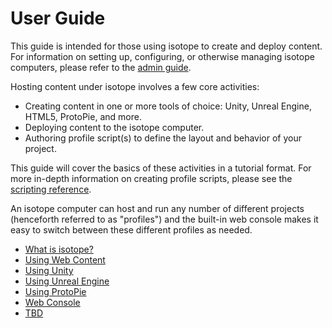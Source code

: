 # User Guide

This guide is intended for those using isotope to create and deploy content. For information on setting up, configuring, or otherwise managing isotope computers, please refer to the [admin guide](/admin/).

Hosting content under isotope involves a few core activities:

* Creating content in one or more tools of choice: Unity, Unreal Engine, HTML5, ProtoPie, and more.
* Deploying content to the isotope computer.
* Authoring profile script(s) to define the layout and behavior of your project.

This guide will cover the basics of these activities in a tutorial format. For more in-depth information on creating profile scripts, please see the [scripting reference](/scripting/).

An isotope computer can host and run any number of different projects (henceforth referred to as "profiles") and the built-in web console makes it easy to switch between these different profiles as needed.

* [What is isotope?](./what-is-isotope)
* [Using Web Content](./using-web)
* [Using Unity](./using-unity)
* [Using Unreal Engine](./using-unreal)
* [Using ProtoPie](./using-protopie)
* [Web Console](./web-console)
* [TBD](./tbd)
